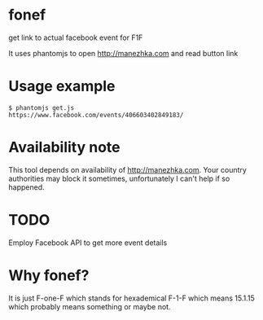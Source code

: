 fonef
=====

get link to actual facebook event for F1F 

It uses phantomjs to open http://manezhka.com and read button link

Usage example
====================

```
$ phantomjs get.js 
https://www.facebook.com/events/406603402849183/
```

Availability note
====================

This tool depends on availability of http://manezhka.com. Your country authorities may block it sometimes, unfortunately I can't help if so happened.


TODO
====================

Employ Facebook API to get more event details

Why fonef?
====================

It is just F-one-F which stands for hexademical F-1-F which means 15.1.15 which probably means something or maybe not.
